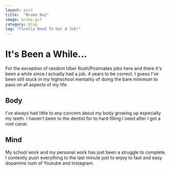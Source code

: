 ```yaml
---
layout: post
title:  "Broke Boy"
image: broke.gif
category: blog
tag: "Finally Need To Get A Job!"
---
```


# It's Been a While...
For the exception of random Uber Rush/Postmates jobs here and there it's been a
while since I actually had a job. 4 years to be correct. I guess I've been still
stuck in my highschool mentality of doing the bare minimum to pass on all aspects
of my life.

## Body
I've always had little to any concern about my body growing up especially my teeth. I haven't been to the dentist for to hard filling I need after I got
a root canal.

## Mind
My school work and my personal work has just been a struggle to complete. I
contently push everything to the last minute just to enjoy to fast and easy dopamine
rush of Youtube and Instagram.
